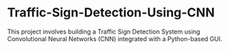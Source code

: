 # Traffic-Sign-Detection-Using-CNN
This project involves building a Traffic Sign Detection System using Convolutional Neural Networks (CNN) integrated with a Python-based GUI. 
